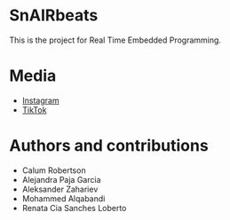 # SnAIRbeats
This is the project for Real Time Embedded Programming.

# Media
* [Instagram](https://www.instagram.com/snairbeats/)
* [TikTok](https://www.tiktok.com/@snairbeats?_t=ZN-8uF2Rv9Fbuw&_r=1)

# Authors and contributions
* Calum Robertson
* Alejandra Paja Garcia
* Aleksander Zahariev
* Mohammed Alqabandi
* Renata Cia Sanches Loberto